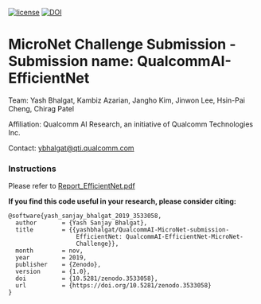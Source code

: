 [![license](https://img.shields.io/github/license/mashape/apistatus.svg)](https://github.com/yashbhalgat/QualcommAI-MicroNet-submission-EfficientNet/blob/master/LICENSE)
[![DOI](https://zenodo.org/badge/214447362.svg)](https://zenodo.org/badge/latestdoi/214447362)

# MicroNet Challenge Submission - Submission name: QualcommAI-EfficientNet
Team: Yash Bhalgat, Kambiz Azarian, Jangho Kim, Jinwon Lee, Hsin-Pai Cheng, Chirag Patel

Affiliation: Qualcomm AI Research, an initiative of Qualcomm Technologies Inc.

Contact: ybhalgat@qti.qualcomm.com

### Instructions
Please refer to [Report_EfficientNet.pdf](Report_EfficientNet.pdf)

**If you find this code useful in your research, please consider citing:**
```
@software{yash_sanjay_bhalgat_2019_3533058,
  author       = {Yash Sanjay Bhalgat},
  title        = {{yashbhalgat/QualcommAI-MicroNet-submission- 
                   EfficientNet: QualcommAI-EfficientNet-MicroNet-
                   Challenge}},
  month        = nov,
  year         = 2019,
  publisher    = {Zenodo},
  version      = {1.0},
  doi          = {10.5281/zenodo.3533058},
  url          = {https://doi.org/10.5281/zenodo.3533058}
}
```
